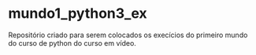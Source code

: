 # mundo1_python3_ex
Repositório criado para serem colocados os execícios do primeiro mundo do curso de python do curso em vídeo.
